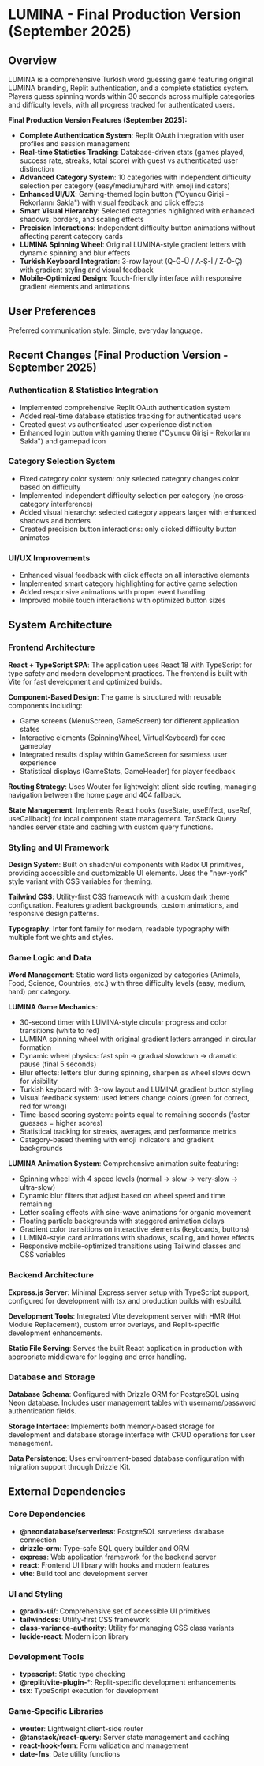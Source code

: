 # LUMINA - Final Production Version (September 2025)

## Overview

LUMINA is a comprehensive Turkish word guessing game featuring original LUMINA branding, Replit authentication, and a complete statistics system. Players guess spinning words within 30 seconds across multiple categories and difficulty levels, with all progress tracked for authenticated users.

**Final Production Version Features (September 2025):**
- **Complete Authentication System**: Replit OAuth integration with user profiles and session management
- **Real-time Statistics Tracking**: Database-driven stats (games played, success rate, streaks, total score) with guest vs authenticated user distinction
- **Advanced Category System**: 10 categories with independent difficulty selection per category (easy/medium/hard with emoji indicators)
- **Enhanced UI/UX**: Gaming-themed login button ("Oyuncu Girişi - Rekorlarını Sakla") with visual feedback and click effects
- **Smart Visual Hierarchy**: Selected categories highlighted with enhanced shadows, borders, and scaling effects
- **Precision Interactions**: Independent difficulty button animations without affecting parent category cards
- **LUMINA Spinning Wheel**: Original LUMINA-style gradient letters with dynamic spinning and blur effects
- **Turkish Keyboard Integration**: 3-row layout (Q-Ğ-Ü / A-Ş-İ / Z-Ö-Ç) with gradient styling and visual feedback
- **Mobile-Optimized Design**: Touch-friendly interface with responsive gradient elements and animations

## User Preferences

Preferred communication style: Simple, everyday language.

## Recent Changes (Final Production Version - September 2025)

### Authentication & Statistics Integration
- Implemented comprehensive Replit OAuth authentication system
- Added real-time database statistics tracking for authenticated users
- Created guest vs authenticated user experience distinction
- Enhanced login button with gaming theme ("Oyuncu Girişi - Rekorlarını Sakla") and gamepad icon

### Category Selection System
- Fixed category color system: only selected category changes color based on difficulty
- Implemented independent difficulty selection per category (no cross-category interference)
- Added visual hierarchy: selected category appears larger with enhanced shadows and borders
- Created precision button interactions: only clicked difficulty button animates

### UI/UX Improvements
- Enhanced visual feedback with click effects on all interactive elements
- Implemented smart category highlighting for active game selection
- Added responsive animations with proper event handling
- Improved mobile touch interactions with optimized button sizes

## System Architecture

### Frontend Architecture

**React + TypeScript SPA**: The application uses React 18 with TypeScript for type safety and modern development practices. The frontend is built with Vite for fast development and optimized builds.

**Component-Based Design**: The game is structured with reusable components including:
- Game screens (MenuScreen, GameScreen) for different application states
- Interactive elements (SpinningWheel, VirtualKeyboard) for core gameplay
- Integrated results display within GameScreen for seamless user experience
- Statistical displays (GameStats, GameHeader) for player feedback

**Routing Strategy**: Uses Wouter for lightweight client-side routing, managing navigation between the home page and 404 fallback.

**State Management**: Implements React hooks (useState, useEffect, useRef, useCallback) for local component state management. TanStack Query handles server state and caching with custom query functions.

### Styling and UI Framework

**Design System**: Built on shadcn/ui components with Radix UI primitives, providing accessible and customizable UI elements. Uses the "new-york" style variant with CSS variables for theming.

**Tailwind CSS**: Utility-first CSS framework with a custom dark theme configuration. Features gradient backgrounds, custom animations, and responsive design patterns.

**Typography**: Inter font family for modern, readable typography with multiple font weights and styles.

### Game Logic and Data

**Word Management**: Static word lists organized by categories (Animals, Food, Science, Countries, etc.) with three difficulty levels (easy, medium, hard) per category.

**LUMINA Game Mechanics**: 
- 30-second timer with LUMINA-style circular progress and color transitions (white to red)
- LUMINA spinning wheel with original gradient letters arranged in circular formation
- Dynamic wheel physics: fast spin → gradual slowdown → dramatic pause (final 5 seconds)
- Blur effects: letters blur during spinning, sharpen as wheel slows down for visibility
- Turkish keyboard with 3-row layout and LUMINA gradient button styling
- Visual feedback system: used letters change colors (green for correct, red for wrong)
- Time-based scoring system: points equal to remaining seconds (faster guesses = higher scores)
- Statistical tracking for streaks, averages, and performance metrics
- Category-based theming with emoji indicators and gradient backgrounds

**LUMINA Animation System**: Comprehensive animation suite featuring:
- Spinning wheel with 4 speed levels (normal → slow → very-slow → ultra-slow)
- Dynamic blur filters that adjust based on wheel speed and time remaining  
- Letter scaling effects with sine-wave animations for organic movement
- Floating particle backgrounds with staggered animation delays
- Gradient color transitions on interactive elements (keyboards, buttons)
- LUMINA-style card animations with shadows, scaling, and hover effects
- Responsive mobile-optimized transitions using Tailwind classes and CSS variables

### Backend Architecture

**Express.js Server**: Minimal Express server setup with TypeScript support, configured for development with tsx and production builds with esbuild.

**Development Tools**: Integrated Vite development server with HMR (Hot Module Replacement), custom error overlays, and Replit-specific development enhancements.

**Static File Serving**: Serves the built React application in production with appropriate middleware for logging and error handling.

### Database and Storage

**Database Schema**: Configured with Drizzle ORM for PostgreSQL using Neon database. Includes user management tables with username/password authentication fields.

**Storage Interface**: Implements both memory-based storage for development and database storage interface with CRUD operations for user management.

**Data Persistence**: Uses environment-based database configuration with migration support through Drizzle Kit.

## External Dependencies

### Core Dependencies
- **@neondatabase/serverless**: PostgreSQL serverless database connection
- **drizzle-orm**: Type-safe SQL query builder and ORM
- **express**: Web application framework for the backend server
- **react**: Frontend UI library with hooks and modern features
- **vite**: Build tool and development server

### UI and Styling
- **@radix-ui/**: Comprehensive set of accessible UI primitives
- **tailwindcss**: Utility-first CSS framework
- **class-variance-authority**: Utility for managing CSS class variants
- **lucide-react**: Modern icon library

### Development Tools
- **typescript**: Static type checking
- **@replit/vite-plugin-***: Replit-specific development enhancements
- **tsx**: TypeScript execution for development

### Game-Specific Libraries
- **wouter**: Lightweight client-side router
- **@tanstack/react-query**: Server state management and caching
- **react-hook-form**: Form validation and management
- **date-fns**: Date utility functions